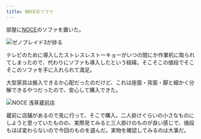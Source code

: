 ```yaml
---
title: NOCEのソファ
---
```

部屋に[NOCE](https://www.noce.co.jp/)のソファを置いた。

![](https://lh4.googleusercontent.com/Pnb55on5uMsRnWyaNd7eboVcsR_G24ttm2MM15yArFB5nC874FIsp8FYueGwc17zC_377LEZPSBmUvzuY1eWKBi1uxirO4svRH0kH-kP0JSdCgFBUK9u2ZrLXUKTQz1VhAo1sbeNaCTMkwH8_wgzR7I "ゼノブレイド3が捗る")

テレビのために導入したストレスレストーキョーがいつの間にか作業机に取られてしまったので、代わりにソファも導入したという経緯。そこそこの値段でそこそこのソファを手に入れられて満足。

大型家具は搬入できるか心配だったのだけど、これは座面・背面・脚と細かく分解できるやつだったので、安心して購入できた。

![](https://lh3.googleusercontent.com/pXKx-fDIu1TcqgskVsS3rcaU_NokjW7A0jePQVXFKqg6HAW8ugrY4SSytuRkd4v48Ggkj90_mah7s_eAWOzGDwH4nGJRhYzuP2kp0BvWddvzajULpI6G7i5xTc-YwaZyRapDKmde_XR7v8E72apL34U "NOCE 浅草蔵前店")

蔵前に店舗があるので見に行って、そこで購入。二人掛けぐらいの小さなものにしようと思っていたものの、実際見てみると三人掛けのものが良い感じで、値段もほぼ変わらないので今回のものを選んだ。実物を確認してみるのは大事だ。
